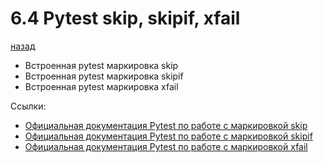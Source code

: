 # 6.4 Pytest skip, skipif, xfail
[назад](../readme.md)

- Встроенная pytest маркировка skip
- Встроенная pytest маркировка skipif
- Встроенная pytest маркировка xfail


Ссылки:
- [Официальная документация Pytest по работе с маркировкой skip](https://docs.pytest.org/en/stable/how-to/skipping.html#skipping-test-functions)
- [Официальная документация Pytest по работе с маркировкой skipif](https://docs.pytest.org/en/stable/how-to/skipping.html#id1)
- [Официальная документация Pytest по работе с маркировкой xfail](https://docs.pytest.org/en/stable/how-to/skipping.html#xfail-mark-test-functions-as-expected-to-fail)

